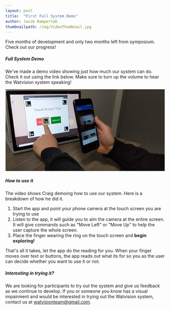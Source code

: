 ```yaml
---
layout: post
title:  "First Full System Demo"
author: Jacob Rampertab
thumbnailpath: /img/VideoThumbnail.jpg
---
```


Five months of development and only two months left from symposium. Check out our progress!

##### Full System Demo

We've made a demo video showing just how much our system can do. Check it out using the link below. Make sure to turn up the volume to hear the Watvision system speaking!

[![Checkout Our Demo](/img/VideoThumbnail.jpg)](https://www.youtube.com/watch?v=HI3hGIS06DM)

##### How to use it

The video shows Craig demoing how to use our system. Here is a breakdown of how he did it.

1. Start the app and point your phone camera at the touch screen you are trying to use
2. Listen to the app, it will guide you to aim the camera at the entire screen. It will give commands such as "Move Left" or "Move Up" to help the user capture the whole screen.
3. Place the finger wearing the ring on the touch screen and **begin exploring!**

That's all it takes, let the app do the reading for you. When your finger moves over text or buttons, the app reads out what its for so you as the user can decide whether you want to use it or not.

##### Interesting in trying it?

We are looking for participants to try out the system and give us feedback as we continue to develop. If you or someone you know has a visual impairment and would be interested in trying out the Watvision system, contact us at <a href="mailto:watvisionteam@gmail.com">watvisionteam@gmail.com</a>.
